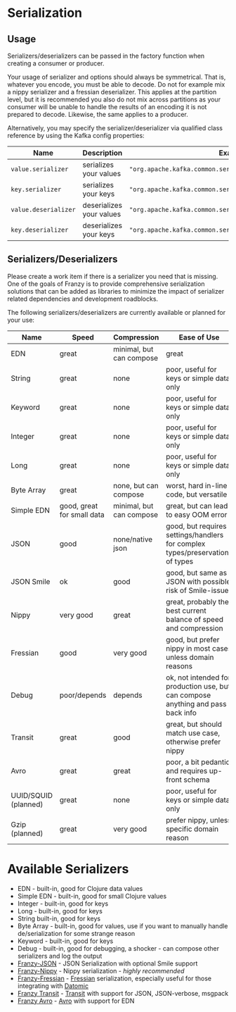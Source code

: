 # Serialization

## Usage

Serializers/deserializers can be passed in the factory function when creating a consumer or producer.

Your usage of serializer and options should always be symmetrical. That is, whatever you encode, you must be able to decode. Do not for example mix a nippy serializer and a fressian deserializer. This applies at the partition level, but it is recommended you also do not mix across partitions as your consumer will be unable to handle the results of an encoding it is not prepared to decode. Likewise, the same applies to a producer.

Alternatively, you may specify the serializer/deserializer via qualified class reference by using the Kafka config properties:

| Name                 | Description              | Example                                                      |
|----------------------|--------------------------|--------------------------------------------------------------|
| `value.serializer`   | serializes your values   | `"org.apache.kafka.common.serialization.StringSerializer"`   |
| `key.serializer`     | serializes your keys     | `"org.apache.kafka.common.serialization.LongSerializer"`     |
| `value.deserializer` | deserializes your values | `"org.apache.kafka.common.serialization.StringDeserializer"` |
| `key.deserializer`   | deserializes your keys   | `"org.apache.kafka.common.serialization.LongDeserializer"`   |

## Serializers/Deserializers

Please create a work item if there is a serializer you need that is missing. One of the goals of Franzy is to provide comprehensive serialization solutions that can be added as libraries to minimize the impact of serializer related dependencies and development roadblocks.

The following serializers/deserializers are currently available or planned for your use:

| Name                 | Speed                      | Compression              | Ease of Use                                                                      |
|----------------------|----------------------------|--------------------------|----------------------------------------------------------------------------------|
| EDN                  | great                      | minimal, but can compose | great                                                                            |
| String               | great                      | none                     | poor, useful for keys or simple data only                                        |
| Keyword              | great                      | none                     | poor, useful for keys or simple data only                                        |
| Integer              | great                      | none                     | poor, useful for keys or simple data only                                        |
| Long                 | great                      | none                     | poor, useful for keys or simple data only                                        |
| Byte Array           | great                      | none, but can compose    | worst, hard in-line code, but versatile                                          |
| Simple EDN           | good, great for small data | minimal, but can compose | great, but can lead to easy OOM error                                            |
| JSON                 | good                       | none/native json         | good, but requires settings/handlers for complex types/preservations of types    |
| JSON Smile           | ok                         | good                     | good, but same as JSON with possible risk of Smile-issues                        |
| Nippy                | very good                  | great                    | great, probably the best current balance of speed and compression                |
| Fressian             | good                       | very good                | good, but prefer nippy in most cases unless domain reasons                       |
| Debug                | poor/depends               | depends                  | ok, not intended for production use, but can compose anything and pass back info |
| Transit              | great                      | good                     | great, but should match use case, otherwise prefer nippy                         |
| Avro                 | great                      | great                    | poor, a bit pedantic and requires up-front schema                                |
| UUID/SQUID (planned) | great                      | none                     | poor, useful for keys or simple data only                                        |
| Gzip (planned)       | great                      | very good                | prefer nippy, unless specific domain reason                                      |

# Available Serializers

* EDN - built-in, good for Clojure data values
* Simple EDN - built-in, good for small Clojure values
* Integer - built-in, good for keys
* Long - built-in, good for keys
* String built-in, good for keys
* Byte Array - built-in, good for values, use if you want to manually handle de/serialization for some strange reason
* Keyword - built-in, good for keys
* Debug - built-in, good for debugging, a shocker - can compose other serializers and log the output
* [Franzy-JSON](https://github.com/ymilky/franzy-json) - JSON Serialization with optional Smile support
* [Franzy-Nippy](https://github.com/ymilky/franzy-nippy) - Nippy serialization - *highly recommended*
* [Franzy-Fressian](https://github.com/ymilky/franzy-fressian) - [Fressian](https://github.com/Datomic/fressian) serialization, especially useful for those integrating with [Datomic](http://www.datomic.com)
* [Franzy Transit](https://github.com/ymilky/franzy-transit) - [Transit]() with support for JSON, JSON-verbose, msgpack
* [Franzy Avro](https://github.com/ymilky/franzy-avro) - [Avro](https://avro.apache.org/) with support for EDN
